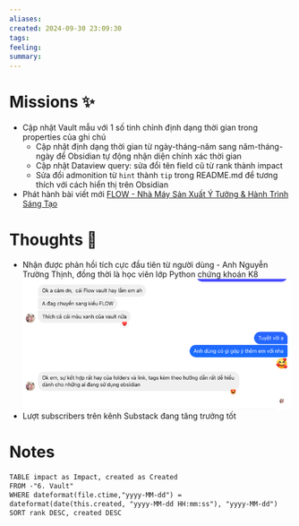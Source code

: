 ```yaml
---
aliases: 
created: 2024-09-30 23:09:30
tags: 
feeling: 
summary:
---
```



# Missions ✨

- Cập nhật Vault mẫu với 1 số tinh chỉnh định dạng thời gian trong properties của ghi chú
	- Cập nhật định dạng thời gian từ ngày-tháng-năm sang năm-tháng-ngày để Obsidian tự động nhận diện chính xác thời gian
	- Cập nhật Dataview query: sửa đổi tên field cũ từ rank thành impact
	- Sửa đổi admonition từ `hint` thành `tip` trong README.md để tương thích với cách hiển thị trên Obsidian
- Phát hành bài viết mới [FLOW - Nhà Máy Sản Xuất Ý Tưởng & Hành Trình Sáng Tạo](../../5.%20Exhibit/FLOW%20&%20PKM/FLOW%20-%20Nhà%20Máy%20Sản%20Xuất%20Ý%20Tưởng%20&%20Hành%20Trình%20Sáng%20Tạo.md)
# Thoughts 💬

- Nhận được phản hồi tích cực đầu tiên từ người dùng - Anh Nguyễn Trường Thịnh, đồng thời là học viên lớp Python chứng khoán K8
![](../../6.%20Vault/attachments/obsidian_vault_feedback_nguyen-truong-thinh.png)
- Lượt subscribers trên kênh Substack đang tăng trưởng tốt
# Notes

```dataview
TABLE impact as Impact, created as Created
FROM -"6. Vault"
WHERE dateformat(file.ctime,"yyyy-MM-dd") = dateformat(date(this.created, "yyyy-MM-dd HH:mm:ss"), "yyyy-MM-dd")
SORT rank DESC, created DESC
```